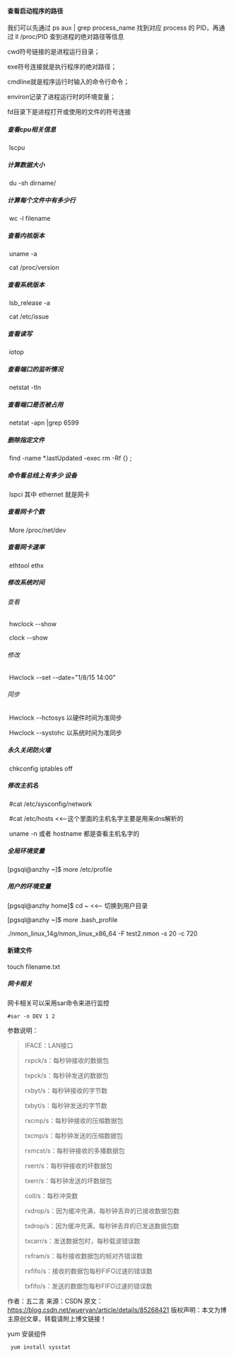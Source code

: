 

#### 查看启动程序的路径

我们可以先通过 ps aux | grep process_name 找到对应 process 的 PID，再通过 ll /proc/PID 查到进程的绝对路径等信息

cwd符号链接的是进程运行目录；

exe符号连接就是执行程序的绝对路径；

cmdline就是程序运行时输入的命令行命令；

environ记录了进程运行时的环境变量；

fd目录下是进程打开或使用的文件的符号连接 



##### 查看cpu相关信息

​	lscpu

##### 计算数据大小

​	du   -sh  dirname/  

##### 计算每个文件中有多少行

​	wc -l   filename 

##### 查看内核版本

​	uname -a   

​	cat   /proc/version

##### 查看系统版本

​	lsb_release   -a   

​	cat   /etc/issue 

##### 查看读写

​	iotop

##### 查看端口的监听情况

​	netstat   -tln 

##### 查看端口是否被占用

​	netstat   -apn \|grep 6599

##### 删除指定文件

​	find  -name    *.lastUpdated -exec rm -Rf {} \;

##### 命令看总线上有多少 设备 

​	lspci   其中   ethernet 就是网卡

##### 查看网卡个数

​	More   /proc/net/dev

##### 查看网卡速率

​	ethtool ethx

##### 修改系统时间

###### 查看

​	hwclock    --show

​	clock  --show

###### 修改

​	Hwclock   --set --date="1/8/15 14:00"

###### 同步

​	Hwclock   --hctosys  以硬件时间为准同步

​	Hwclock   --systohc 以系统时间为准同步

##### 永久关闭防火墙

​	chkconfig iptables   off 

##### 修改主机名

​	#cat /etc/sysconfig/network 

​	#cat /etc/hosts  <<--这个里面的主机名字主要是用来dns解析的 

​	uname -n 或者 hostname 都是查看主机名字的

##### 全局环境变量

[pgsql@anzhy ~]$ more /etc/profile

##### 用户的环境变量

[pgsql@anzhy home]$ cd ~         <<-- 切换到用户目录

[pgsql@anzhy ~]$ more .bash_profile



./nmon_linux_14g/nmon_linux_x86_64 -F test2.nmon  -s 20 -c 720



#### 新建文件

touch filename.txt





##### 网卡相关

网卡相关可以采用sar命令来进行监控

```shell
#sar -n DEV 1 2
```

参数说明：

> IFACE：LAN接口 
>
> rxpck/s：每秒钟接收的数据包
>
> txpck/s：每秒钟发送的数据包
>
> rxbyt/s：每秒钟接收的字节数
>
> txbyt/s：每秒钟发送的字节数
>
> rxcmp/s：每秒钟接收的压缩数据包
>
> txcmp/s：每秒钟发送的压缩数据包
>
> rxmcst/s：每秒钟接收的多播数据包
>
> rxerr/s：每秒钟接收的坏数据包
>
> txerr/s：每秒钟发送的坏数据包
>
> coll/s：每秒冲突数
>
> rxdrop/s：因为缓冲充满，每秒钟丢弃的已接收数据包数
>
> txdrop/s：因为缓冲充满，每秒钟丢弃的已发送数据包数
>
> txcarr/s：发送数据包时，每秒载波错误数
>
> rxfram/s：每秒接收数据包的帧对齐错误数
>
> rxfifo/s：接收的数据包每秒FIFO过速的错误数
>
> txfifo/s：发送的数据包每秒FIFO过速的错误数





作者：五二言 
来源：CSDN 
原文：https://blog.csdn.net/wueryan/article/details/85268421 
版权声明：本文为博主原创文章，转载请附上博文链接！



yum 安装组件

```
 yum install sysstat
```

